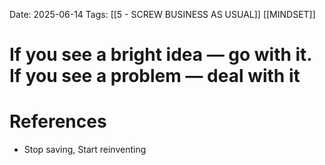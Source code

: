 Date: 2025-06-14
Tags: [[5 - SCREW BUSINESS AS USUAL]] [[MINDSET]] 


# If you see a bright idea — go with it. If you see a problem — deal with it


# References
- Stop saving, Start reinventing
 